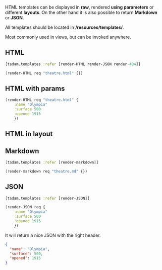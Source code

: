 HTML templates can be displayed in **raw**, rendered **using parameters** or different **layouts**. On the other hand it is also possible to return **Markdown** or **JSON**.

All templates should be located in **/resources/templates/**.

Most commonly used in views, but can be invoked anywhere.

## HTML

``` clojure
[tadam.templates :refer [render-HTML render-JSON render-404]]

(render-HTML req "theatre.html" {})
```

## HTML with params

``` clojure
(render-HTML req "theatre.html" {
    :name "Olympia"
    :surface 500
    :opened 1915
    })
```

## HTML in layout


## Markdown

``` clojure
[tadam.templates :refer [render-markdown]]

(render-markdown req "theatre.md" {})
```

## JSON

``` clojure
[tadam.templates :refer [render-JSON]]

(render-JSON req {
    :name "Olympia"
    :surface 500
    :opened 1915
    })
```

It will return a nice JSON with the right header.

``` json
{
  "name": "Olympia",
  "surface": 500,
  "opened": 1915
}
```
